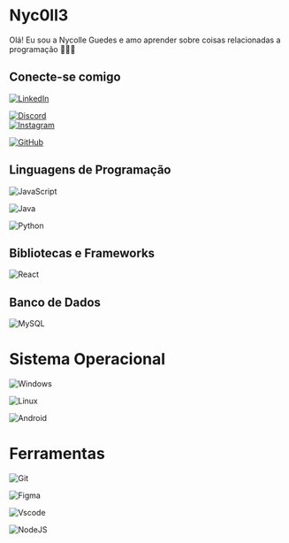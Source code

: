 # Nyc0ll3 
Olá! Eu sou a Nycolle Guedes e amo aprender sobre coisas relacionadas a programação 👩🏼‍💻

## Conecte-se comigo
[![LinkedIn](https://img.shields.io/badge/LinkedIn-0077B5?style=for-the-badge&logo=linkedin&logoColor=white)](https://www.linkedin.com/in/nycolle-guedes-835586234/)

[![Discord](https://img.shields.io/badge/Discord-7289DA?style=for-the-badge&logo=discord&logoColor=white)](https://discord.com/channels/@nickguedes2)                                                
[![Instagram](https://img.shields.io/badge/-Instagram-%23E4405F?style=for-the-badge&logo=instagram&logoColor=white)](https://www.instagram.com/nick_guedes2)      

[![GitHub](https://img.shields.io/badge/GitHub-100000?style=for-the-badge&logo=github&logoColor=white)](https://github.com/Nyc0ll3)

## Linguagens de Programação  

![JavaScript](https://img.shields.io/badge/JavaScript-F7DF1E?style=for-the-badge&logo=javascript&logoColor=black)

![Java](https://img.shields.io/badge/java-%23ED8B00.svg?style=for-the-badge&logo=openjdk&logoColor=white)

![Python](https://img.shields.io/badge/python-3670A0?style=for-the-badge&logo=python&logoColor=ffdd54)



## Bibliotecas e Frameworks
![React](https://img.shields.io/badge/React-20232A?style=for-the-badge&logo=react&logoColor=61DAFB)

## Banco de Dados
![MySQL](https://img.shields.io/badge/MySQL-00000F?style=for-the-badge&logo=mysql&logoColor=white)

# Sistema Operacional
![Windows](https://img.shields.io/badge/Windows-000?style=for-the-badge&logo=windows&logoColor=2CA5E0)

![Linux](https://img.shields.io/badge/Linux-000?style=for-the-badge&logo=linux&logoColor=FCC624)

![Android](https://img.shields.io/badge/Android-3DDC84?style=for-the-badge&logo=android&logoColor=white)

# Ferramentas
![Git](https://img.shields.io/badge/GIT-E44C30?style=for-the-badge&logo=git&logoColor=white)  

![Figma](https://img.shields.io/badge/Figma-696969?style=for-the-badge&logo=figma&logoColor=figma)

![Vscode](https://img.shields.io/badge/Vscode-007ACC?style=for-the-badge&logo=visual-studio-code&logoColor=white)

![NodeJS](https://img.shields.io/badge/node.js-6DA55F?style=for-the-badge&logo=node.js&logoColor=white)
